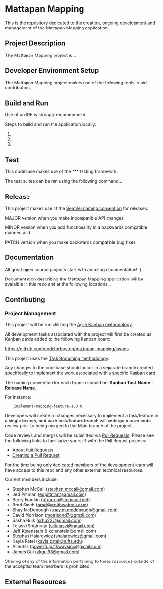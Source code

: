 # Mattapan Mapping

This is the repository dedicated to the creation, ongoing development and management of the Mattapan Mapping application.

## Project Description

The Mattapan Mapping project is...

## Developer Environment Setup

The Mattapan Mapping project makes use of the following tools to aid contributors....

Build and Run
-----

Use of an IDE is strongly recommended.

Steps to build and run the application locally:

1. 

2. 
        
3. 


Test
-----
This codebase makes use of the *** testing framework. 

The test suites can be run using the following command...

## Release

This project makes use of the [SemVer naming convention](https://semver.org/) for releases:

MAJOR version when you make incompatible API changes

MINOR version when you add functionality in a backwards compatible manner, and

PATCH version when you make backwards compatible bug fixes.

## Documentation

All great open source projects start with amazing documentation! :)

Documentation describing the Mattapan Mapping application will be avaialble in this repo and at the following locations... 

## Contributing

### Project Management

This project will be run utilizing the [Agile Kanban methodology](https://www.atlassian.com/agile/kanban).

All development tasks associated with the project will first be created as Kanban cards added to the following Kanban board:

https://github.com/codeforboston/mattapan-mapping/issues

This project uses the [Task Branching methodology](https://www.atlassian.com/agile/software-development/branching).

Any changes to the codebase should occur in a separate branch created specifically to implement the work associated with a specific Kanban card.

The naming convention for each branch should be: **Kanban Task Name** - **Release Name**.

For instance: 

        implement-mapping-feature-1.0.0
        

Developers will create all changes necessary to implement a task/feature in a single branch, and each task/feature branch 
will undergo a team code review prior to being merged to the Main branch of the project.

Code reviews and merges will be submitted via [Pull Requests](https://github.com/features/code-review/).
Please see the following links to familiarize yourself with the Pull Requst process:

* [About Pull Requests](https://docs.github.com/en/free-pro-team@latest/github/collaborating-with-issues-and-pull-requests/about-pull-requests)
* [Creating a Pull Request](https://docs.github.com/en/free-pro-team@latest/github/collaborating-with-issues-and-pull-requests/creating-a-pull-request)

For the time being only dedicated members of the development team will have access to this repo and any other external technical resources.

Current members include:

- Stephen McCall (stephen.mccall@gmail.com)
- Jed Pittman (edpittman@gmail.com)
- Barry Fradkin (bfradkin@comcast.net)
- Brad Smith (brad@smithwebtek.com)
- Shay McDonough (shay.m.mcdonough@gmail.com)
- David Morrison (morrisond7@gmail.com)
- Sasha Hulk (srhu222@gmail.com)
- Tejasvi Srigiriraju (sritejasvi@gmail.com)
- Jeff Korenstein (j.korenstein@gmail.com)
- Stephan Halarewicz (shalarewicz@gmail.com)
- Kayla Patel (kayla.patel@tufts.edu)
- Allentza (powerfulpathwaysinc@gmail.com)
- James Gui (zkgui98@gmail.com)

Sharing of any of the information pertaining to these resources outside of the accepted team members is prohibited.

## External Resources

